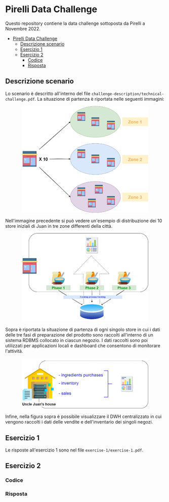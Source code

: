 # Pirelli Data Challenge

Questo repository contiene la data challenge sottoposta da Pirelli a Novembre 2022.

- [Pirelli Data Challenge](#pirelli-data-challenge)
  - [Descrizione scenario](#descrizione-scenario)
  - [Esercizio 1](#esercizio-1)
  - [Esercizio 2](#esercizio-2)
    - [Codice](#codice)
    - [Risposta](#risposta)

## Descrizione scenario
Lo scenario è descritto all'interno del file `challenge-description/technical-challenge.pdf`. 
La situazione di partenza è riportata nelle seguenti immagini:

<center><img src="./images/as-is-stores-distribution.png" width="400"></center>

Nell'immagine precedente si può vedere un'esempio di distribuzione dei 10 store iniziali di Juan in tre zone differenti della città.

<center><img src="./images/as-is-in-store-production.png" width="400"></center>

Sopra è riportata la situazione di partenza di ogni singolo store in cui i dati delle tre fasi di preparazione del prodotto sono raccolti all'interno di un sistema RDBMS collocato in ciascun negozio. I dati raccolti sono poi utilizzati per applicazioni locali e dashboard che consentono di monitorare l'attività.

<center><img src="./images/as-is-basement.png" width="400"></center>

Infine, nella figura sopra è possibile visualizzare il DWH centralizzato in cui vengono raccolti i dati delle vendite e dell'inventario dei singoli negozi.

## Esercizio 1

Le risposte all'esercizio 1 sono nel file `exercise-1/exercise-1.pdf`.


## Esercizio 2

### Codice

### Risposta
